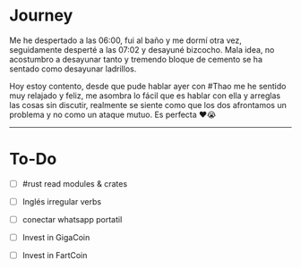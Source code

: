 # Journey 

Me he despertado a las 06:00, fui al baño y me dormí otra vez, seguidamente desperté a las 07:02 y desayuné bizcocho. Mala idea,  no acostumbro a desayunar tanto y tremendo bloque de cemento se ha sentado como desayunar ladrillos.


Hoy estoy contento, desde que pude hablar ayer con #Thao me he sentido muy relajado y feliz, me asombra lo fácil que es hablar con ella y arreglas las cosas sin discutir, realmente se siente como que los dos afrontamos un problema y no como un ataque mutuo. Es perfecta ❤️😭

---
# To-Do

- [ ] #rust read modules & crates
- [ ] Inglés irregular verbs
- [ ]  conectar whatsapp portatil
- [ ] Invest in GigaCoin
- [ ] Invest in FartCoin


